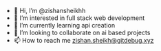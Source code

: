 - 👋 Hi, I’m @zishansheikhh
- 👀 I’m interested in full stack web development
- 🌱 I’m currently learning api creation
- 💞️ I’m looking to collaborate on ai based projects
- 📫 How to reach me zishan.sheikh@gitdebug.xyz

<!---
zishansheikhh/zishansheikhh is a ✨ special ✨ repository because its `README.md` (this file) appears on your GitHub profile.
You can click the Preview link to take a look at your changes.
--->
